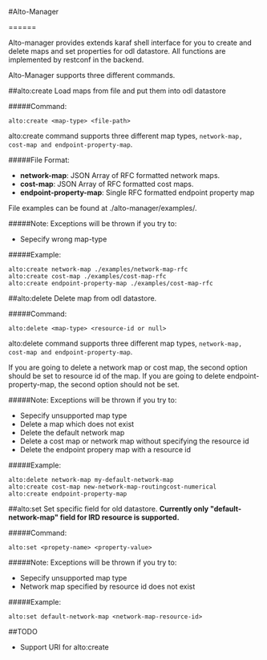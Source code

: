 #Alto-Manager

======

Alto-manager provides extends karaf shell interface for you to create and delete maps and set properties for odl datastore. All functions are implemented by restconf in the backend.

Alto-Manager supports three different commands.

##alto:create
Load maps from file and put them into odl datastore

#####Command:

```
alto:create <map-type> <file-path>
```
alto:create command supports three different map types, `network-map, cost-map and endpoint-property-map`.

#####File Format:
* **network-map**: JSON Array of RFC formatted network maps.
* **cost-map**: JSON Array of RFC formatted cost maps.
* **endpoint-property-map**: Single RFC formatted endpoint property map

File examples can be found at ./alto-manager/examples/.

#####Note:
Exceptions will be thrown if you try to:

* Sepecify wrong map-type

#####Example:
```
alto:create network-map ./examples/network-map-rfc
alto:create cost-map ./examples/cost-map-rfc
alto:create endpoint-property-map ./examples/cost-map-rfc
```


##alto:delete
Delete map from odl datastore.

#####Command:

```
alto:delete <map-type> <resource-id or null>
```
alto:delete command supports three different map types, `network-map, cost-map and endpoint-property-map`.

If you are going to delete a network map or cost map, the second option should be set to resource id of the map. If you are going to delete endpoint-property-map, the second option should not be set.

#####Note:
Exceptions will be thrown if you try to:

* Sepecify unsupported map type
* Delete a map which does not exist
* Delete the default network map
* Delete a cost map or network map without specifying the resource id
* Delete the endpoint propery map with a resource id

#####Example:
```
alto:delete network-map my-default-network-map
alto:create cost-map new-network-map-routingcost-numerical
alto:create endpoint-property-map
```

##alto:set
Set specific field for old datastore. **Currently only "default-network-map" field for IRD resource is supported.**

#####Command:

```
alto:set <propety-name> <property-value>
```

#####Note:
Exceptions will be thrown if you try to:

* Sepecify unsupported map type
* Network map specified by resource id does not exist

#####Example:
```
alto:set default-network-map <network-map-resource-id>
```

##TODO
* Support URI for alto:create
